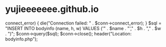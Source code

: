 # yujieeeeeee.github.io
<?php
include("database.php");

$name = $_POST["name"];
$h = $_POST["height"];
$w = $_POST["weight"];

// Create connection
$conn = new mysqli($servername, $username, $password, $dbname);
// Check connection
if ($conn->connect_error) {
  die("Connection failed: " . $conn->connect_error);
}

$sql = "INSERT INTO bodyinfo (name, h, w) VALUES ('" .
  $name . "'," . $h . "," . $w . ")";

$conn->query($sql);
$conn->close();
header("Location: bodyinfo.php");
